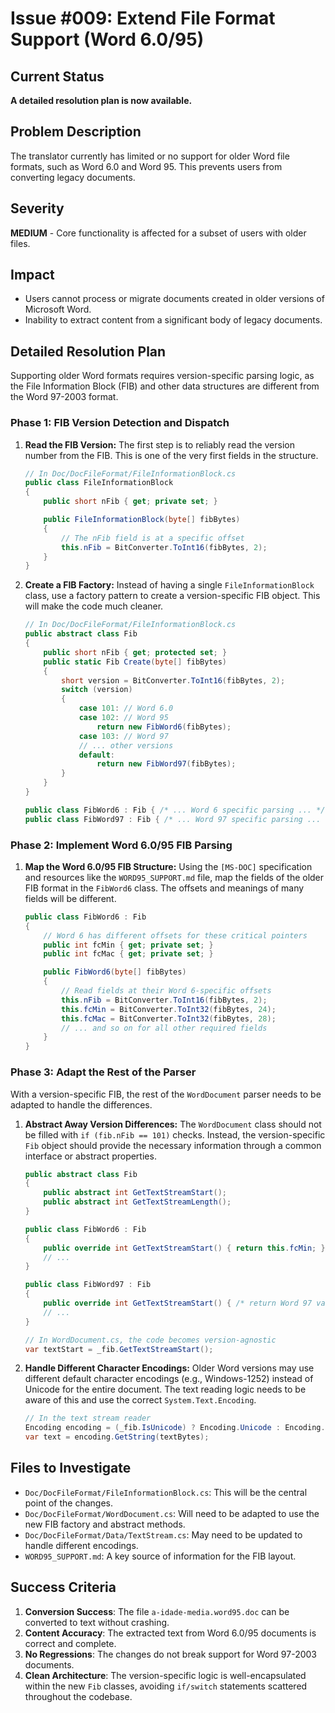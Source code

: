 # Issue #009: Extend File Format Support (Word 6.0/95)

## Current Status
**A detailed resolution plan is now available.**

## Problem Description
The translator currently has limited or no support for older Word file formats, such as Word 6.0 and Word 95. This prevents users from converting legacy documents.

## Severity
**MEDIUM** - Core functionality is affected for a subset of users with older files.

## Impact
- Users cannot process or migrate documents created in older versions of Microsoft Word.
- Inability to extract content from a significant body of legacy documents.

## Detailed Resolution Plan

Supporting older Word formats requires version-specific parsing logic, as the File Information Block (FIB) and other data structures are different from the Word 97-2003 format.

### Phase 1: FIB Version Detection and Dispatch

1.  **Read the FIB Version:**
    The first step is to reliably read the version number from the FIB. This is one of the very first fields in the structure.

    ```csharp
    // In Doc/DocFileFormat/FileInformationBlock.cs
    public class FileInformationBlock
    {
        public short nFib { get; private set; }

        public FileInformationBlock(byte[] fibBytes)
        {
            // The nFib field is at a specific offset
            this.nFib = BitConverter.ToInt16(fibBytes, 2);
        }
    }
    ```

2.  **Create a FIB Factory:**
    Instead of having a single `FileInformationBlock` class, use a factory pattern to create a version-specific FIB object. This will make the code much cleaner.

    ```csharp
    // In Doc/DocFileFormat/FileInformationBlock.cs
    public abstract class Fib
    {
        public short nFib { get; protected set; }
        public static Fib Create(byte[] fibBytes)
        {
            short version = BitConverter.ToInt16(fibBytes, 2);
            switch (version)
            {
                case 101: // Word 6.0
                case 102: // Word 95
                    return new FibWord6(fibBytes);
                case 103: // Word 97
                // ... other versions
                default:
                    return new FibWord97(fibBytes);
            }
        }
    }

    public class FibWord6 : Fib { /* ... Word 6 specific parsing ... */ }
    public class FibWord97 : Fib { /* ... Word 97 specific parsing ... */ }
    ```

### Phase 2: Implement Word 6.0/95 FIB Parsing

1.  **Map the Word 6.0/95 FIB Structure:**
    Using the `[MS-DOC]` specification and resources like the `WORD95_SUPPORT.md` file, map the fields of the older FIB format in the `FibWord6` class. The offsets and meanings of many fields will be different.

    ```csharp
    public class FibWord6 : Fib
    {
        // Word 6 has different offsets for these critical pointers
        public int fcMin { get; private set; }
        public int fcMac { get; private set; }

        public FibWord6(byte[] fibBytes)
        {
            // Read fields at their Word 6-specific offsets
            this.nFib = BitConverter.ToInt16(fibBytes, 2);
            this.fcMin = BitConverter.ToInt32(fibBytes, 24);
            this.fcMac = BitConverter.ToInt32(fibBytes, 28);
            // ... and so on for all other required fields
        }
    }
    ```

### Phase 3: Adapt the Rest of the Parser

With a version-specific FIB, the rest of the `WordDocument` parser needs to be adapted to handle the differences.

1.  **Abstract Away Version Differences:**
    The `WordDocument` class should not be filled with `if (fib.nFib == 101)` checks. Instead, the version-specific `Fib` object should provide the necessary information through a common interface or abstract properties.

    ```csharp
    public abstract class Fib
    {
        public abstract int GetTextStreamStart();
        public abstract int GetTextStreamLength();
    }

    public class FibWord6 : Fib
    {
        public override int GetTextStreamStart() { return this.fcMin; }
        // ...
    }

    public class FibWord97 : Fib
    {
        public override int GetTextStreamStart() { /* return Word 97 value */ }
        // ...
    }

    // In WordDocument.cs, the code becomes version-agnostic
    var textStart = _fib.GetTextStreamStart();
    ```

2.  **Handle Different Character Encodings:**
    Older Word versions may use different default character encodings (e.g., Windows-1252) instead of Unicode for the entire document. The text reading logic needs to be aware of this and use the correct `System.Text.Encoding`.

    ```csharp
    // In the text stream reader
    Encoding encoding = (_fib.IsUnicode) ? Encoding.Unicode : Encoding.GetEncoding(1252);
    var text = encoding.GetString(textBytes);
    ```

## Files to Investigate
- `Doc/DocFileFormat/FileInformationBlock.cs`: This will be the central point of the changes.
- `Doc/DocFileFormat/WordDocument.cs`: Will need to be adapted to use the new FIB factory and abstract methods.
- `Doc/DocFileFormat/Data/TextStream.cs`: May need to be updated to handle different encodings.
- `WORD95_SUPPORT.md`: A key source of information for the FIB layout.

## Success Criteria
1.  **Conversion Success**: The file `a-idade-media.word95.doc` can be converted to text without crashing.
2.  **Content Accuracy**: The extracted text from Word 6.0/95 documents is correct and complete.
3.  **No Regressions**: The changes do not break support for Word 97-2003 documents.
4.  **Clean Architecture**: The version-specific logic is well-encapsulated within the new `Fib` classes, avoiding `if/switch` statements scattered throughout the codebase.